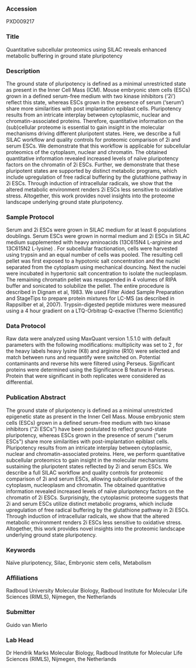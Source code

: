 ### Accession
PXD009217

### Title
Quantitative subcellular proteomics using SILAC reveals enhanced metabolic buffering in ground state pluripotency

### Description
The ground state of pluripotency is defined as a minimal unrestricted state as present in the Inner Cell Mass (ICM). Mouse embryonic stem cells (ESCs) grown in a defined serum-free medium with two kinase inhibitors (‘2i’) reflect this state, whereas ESCs grown in the presence of serum (‘serum’) share more similarities with post implantation epiblast cells. Pluripotency results from an intricate interplay between cytoplasmic, nuclear and chromatin-associated proteins. Therefore, quantitative information on the (sub)cellular proteome is essential to gain insight in the molecular mechanisms driving different pluripotent states. Here, we describe a full SILAC workflow and quality controls for proteomic comparison of 2i and serum ESCs. We demonstrate that this workflow is applicable for subcellular proteomics of the cytoplasm, nuclear and chromatin. The obtained quantitative information revealed increased levels of naïve pluripotency factors on the chromatin of 2i ESCs. Further, we demonstrate that these pluripotent states are supported by distinct metabolic programs, which include upregulation of free radical buffering by the glutathione pathway in 2i ESCs. Through induction of intracellular radicals, we show that the altered metabolic environment renders 2i ESCs less sensitive to oxidative stress. Altogether, this work provides novel insights into the proteome landscape underlying ground state pluripotency.

### Sample Protocol
Serum and 2i ESCs were grown in SILAC medium for at least 6 populations doublings. Serum ESCs were grown in normal medium and 2i ESCs in SILAC medium supplemented with heavy aminoacids (13C615N4 L-arginine and 13C615N2 L-lysine) . For subcellular fractionation, cells were harvested using trypsin and an equal number of cells was pooled. The resulting cell pellet was first exposed to a hypotonic salt concentration and the nuclei separated from the cytoplasm using mechanical douncing. Next the nuclei were incubated in hypertonic salt concentration to isolate the nucleoplasm. The remaining chromatin pellet was resuspended in 4 volumes of RIPA buffer and sonicated to solubilize the pellet. The entire procedure is described in Dignam et al, 1983. We used Filter Aided Sample Preparation and StageTips to prepare protein mixtures for LC-MS (as described in Rappsilber et al, 2007). Trypsin-digested peptide mixtures were measured using a 4 hour gradient on a LTQ-Orbitrap Q-exactive (Thermo Scientific)

### Data Protocol
Raw data were analyzed using MaxQuant version 1.5.1.0 with default parameters with the following modifications: multiplicity was set to 2 , for the heavy labels heavy lysine (K8) and arginine (R10) were selected and match between runs and requantify were switched on. Potential contaminants and reverse hits were filtered using Perseus. Significant proteins were determined using the Significance B feature in Perseus. Protein that were significant in both replicates were considered as differential.

### Publication Abstract
The ground state of pluripotency is defined as a minimal unrestricted epigenetic state as present in the Inner Cell Mass. Mouse embryonic stem cells (ESCs) grown in a defined serum-free medium with two kinase inhibitors ("2i ESCs") have been postulated to reflect ground-state pluripotency, whereas ESCs grown in the presence of serum ("serum ESCs") share more similarities with post-implantation epiblast cells. Pluripotency results from an intricate interplay between cytoplasmic, nuclear and chromatin-associated proteins. Here, we perform quantitative subcellular proteomics to gain insight in the molecular mechanisms sustaining the pluripotent states reflected by 2i and serum ESCs. We describe a full SILAC workflow and quality controls for proteomic comparison of 2i and serum ESCs, allowing subcellular proteomics of the cytoplasm, nucleoplasm and chromatin. The obtained quantitative information revealed increased levels of na&#xef;ve pluripotency factors on the chromatin of 2i ESCs. Surprisingly, the cytoplasmic proteome suggests that 2i and serum ESCs utilize distinct metabolic programs, which include upregulation of free radical buffering by the glutathione pathway in 2i ESCs. Through induction of intracellular radicals, we show that the altered metabolic environment renders 2i ESCs less sensitive to oxidative stress. Altogether, this work provides novel insights into the proteomic landscape underlying ground state pluripotency.

### Keywords
Naïve pluripotency, Silac, Embryonic stem cells, Metabolism

### Affiliations
Radboud University
Molecular Biology, Radboud Institute for Molecular Life Sciences (RIMLS), Nijmegen, the Netherlands

### Submitter
Guido van Mierlo

### Lab Head
Dr Hendrik Marks
Molecular Biology, Radboud Institute for Molecular Life Sciences (RIMLS), Nijmegen, the Netherlands


